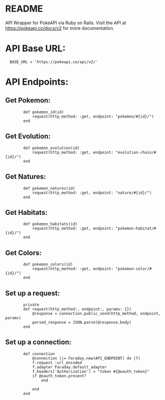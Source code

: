 # README

API Wrapper for PokeAPI via Ruby on Rails. Visit the API at https://pokeapi.co/docs/v2 for more documentation.

# API Base URL:
      BASE_URL = 'https://pokeapi.co/api/v2/'

# API Endpoints: 

## Get Pokemon:
            def pokemon_id(id)
                request(http_method: :get, endpoint: "pokemon/#{id}/")
            end

## Get Evolution:
            def pokemon_evolution(id)
                request(http_method: :get, endpoint: "evolution-chain/#{id}/")
            end
## Get Natures:
            def pokemon_natures(id)
                request(http_method: :get, endpoint: "nature/#{id}/")
            end
## Get Habitats:
            def pokemon_habitats(id)
                request(http_method: :get, endpoint: "pokemon-habitat/#{id}/")
            end
## Get Colors:
            def pokemon_colors(id)
                request(http_method: :get, endpoint: "pokemon-color/#{id}/")
            end

## Set up a request:
            private
            def request(http_method:, endpoint:, params: {})
                @response = connection.public_send(http_method, endpoint, params)
                parsed_response = JSON.parse(@response.body)
            end
## Set up a connection:
            def connection
                @connection ||= Faraday.new(API_ENDPOINT) do |f|
                f.request :url_encoded
                f.adapter Faraday.default_adapter
                f.headers['Authorization'] = "token #{@oauth_token}"
                if @oauth_token.present?
                    end
                    
                end
            end
        
